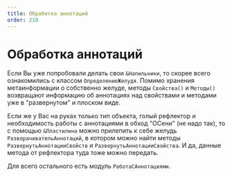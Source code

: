 ```yaml
---
title: Обработка аннотаций
order: 210
---
```


# Обработка аннотаций

Если Вы уже попробовали делать свои `&Напильники`, то скорее всего ознакомились с классом `ОпределениеЖелудя`. Помимо хранения метаинформации о собственно желуде, методы `Свойства()` и `Методы()` возвращают информацию об аннотациях над свойствами и методами уже в "развернутом" и плоском виде.

Если же у Вас на руках только тип объекта, голый рефлектор и необходимость работы с аннотациями в обход "ОСени" (не надо так), то с помощью `&Пластилина` можно прилепить к себе желудь `РазворачивательАннотаций`, в котором можно найти методы `РазвернутьАннотацииСвойств` и `РазвернутьАннотацииСвойства`. И да, данные метода от рефлектора туда тоже можно передать.

Для всего остального есть модуль `РаботаСАннотациями`.